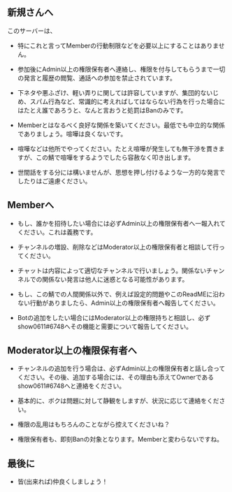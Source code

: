 ## 新規さんへ  
このサーバーは、  
  
- 特にこれと言ってMemberの行動制限などを必要以上にすることはありません。  
  
- 参加後にAdmin以上の権限保有者へ連絡し、権限を付与してもらうまで一切の発言と履歴の閲覧、通話への参加を禁止されています。  
  
- 下ネタや悪ふざけ、軽い弄りに関しては許容していますが、集団的ないじめ、スパム行為など、常識的に考えればしてはならない行為を行った場合にはたとえ誰であろうと、なんと言おうと処罰はBanのみです。  
  
- Memberとはなるべく良好な関係を築いてください。最低でも中立的な関係でありましょう。喧嘩は良くないです。  
  
- 喧嘩などは他所でやってください。たとえ喧嘩が発生しても無干渉を貫きますが、この鯖で喧嘩をするようでしたら容赦なく叩き出します。  
  
- 世間話をする分には構いませんが、思想を押し付けるような一方的な発言でしたりはご遠慮ください。  
  
## Memberへ  
  
- もし、誰かを招待したい場合には必ずAdmin以上の権限保有者へ一報入れてください。これは義務です。  
  
- チャンネルの増設、削除などはModerator以上の権限保有者と相談して行ってください。  
  
- チャットは内容によって適切なチャンネルで行いましょう。関係ないチャンネルでの関係ない発言は他人に迷惑となる可能性があります。  
  
- もし、この鯖での人間関係以外で、例えば設定的問題やこのReadMEに沿わない行動がありましたら、Admin以上の権限保有者へ報告してください。  
  
- Botの追加をしたい場合にはModerator以上の権限持ちと相談し、必ずshow0611#6748へその機能と需要について報告してください。  
  
## Moderator以上の権限保有者へ  
  
- チャンネルの追加を行う場合は、必ずAdmin以上の権限保有者と話し合ってください。その後、追加する場合には、その理由も添えてOwnerであるshow0611#6748へと連絡をください。  
  
- 基本的に、ボクは問題に対して静観をしますが、状況に応じて連絡をください。  
  
- 権限の乱用はもちろんのことながら控えてくださいね？  
  
- 権限保有者も、即刻Banの対象となります。Memberと変わらないですね。  
  
## 最後に  
  
- 皆(出来れば)仲良くしましょう！  

